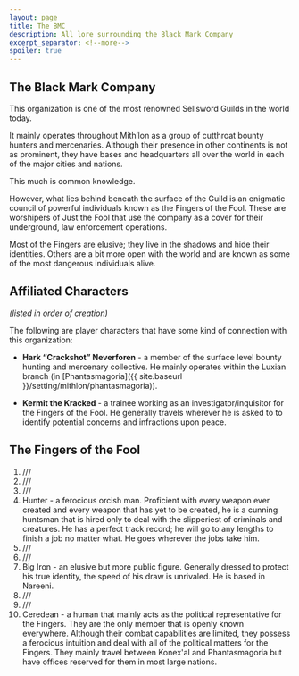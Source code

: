```yaml
---
layout: page
title: The BMC
description: All lore surrounding the Black Mark Company
excerpt_separator: <!--more-->
spoiler: true
---
```


## The Black Mark Company

This organization is one of the most renowned Sellsword Guilds in the world today.

It mainly operates throughout Mith’lon as a group of cutthroat bounty hunters and mercenaries. Although their presence in other continents is not as prominent, they have bases and headquarters all over the world in each of the major cities and nations.

<!--more-->

This much is common knowledge.

However, what lies behind beneath the surface of the Guild is an enigmatic council of powerful individuals known as the Fingers of the Fool. These are worshipers of Just the Fool that use the company as a cover for their underground, law enforcement operations.

Most of the Fingers are elusive; they live in the shadows and hide their identities. Others are a bit more open with the world and are known as some of the most dangerous individuals alive.

## Affiliated Characters
*(listed in order of creation)*

The following are player characters that have some kind of connection with this organization:

- <strong>Hark “Crackshot” Neverforen</strong> - a member of the surface level bounty hunting and mercenary collective. He mainly operates within the Luxian branch (in [Phantasmagoria]({{ site.baseurl }}/setting/mithlon/phantasmagoria)).

- <strong>Kermit the Kracked</strong> - a trainee working as an investigator/inquisitor for the Fingers of the Fool. He generally travels wherever he is asked to to identify potential concerns and infractions upon peace.

## The Fingers of the Fool
1. ///
2. ///
3. ///
4. Hunter - a ferocious orcish man. Proficient with every weapon ever created and every weapon that has yet to be created, he is a cunning huntsman that is hired only to deal with the slipperiest of criminals and creatures. He has a perfect track record; he will go to any lengths to finish a job no matter what. He goes wherever the jobs take him.
5. ///
6. ///
7. Big Iron - an elusive but more public figure. Generally dressed to protect his true identity, the speed of his draw is unrivaled. He is based in Nareeni. <!-- [Spoilers: “he’s” actually a human woman under the mask. She has technomagical cybernetic modifications in her body (mainly her eyes and right hand) and she uses a voice modulator to scramble her voice. Her abilities are tied to her own, innate capabilities rather than her weapons, contrary to popular belief. The technomagical elements in her body were created by an adoptive father figure in her life named Mite Tinkerbottom (from the Two Fronts side quest). He was a family friend to Big Iron and took her in when her parents either died or went missing (TBD). ] -->
8. ///
9. ///
10. Ceredean - a human that mainly acts as the political representative for the Fingers. They are the only member that is openly known everywhere. Although their combat capabilities are limited, they possess a ferocious intuition and deal with all of the political matters for the Fingers. They mainly travel between Konex'al and Phantasmagoria but have offices reserved for them in most large nations. <!-- Spoilers: he was one of the founding members of the BMC and Fingers. He has a +7 to INT and +6 to both WIS and CHA. -->

